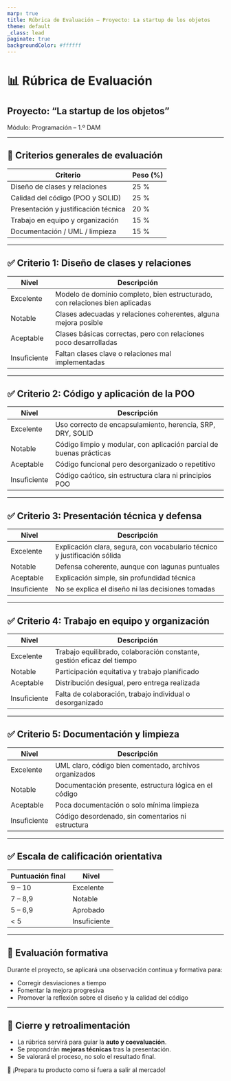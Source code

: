 ```yaml
---
marp: true
title: Rúbrica de Evaluación – Proyecto: La startup de los objetos
theme: default
_class: lead
paginate: true
backgroundColor: #ffffff
---
```


# 📊 Rúbrica de Evaluación  
## Proyecto: “La startup de los objetos”  
Módulo: Programación – 1.º DAM

---

## 📐 Criterios generales de evaluación

| Criterio                            | Peso (%) |
|------------------------------------|----------|
| Diseño de clases y relaciones      | 25 %     |
| Calidad del código (POO y SOLID)   | 25 %     |
| Presentación y justificación técnica | 20 %   |
| Trabajo en equipo y organización   | 15 %     |
| Documentación / UML / limpieza     | 15 %     |

---

## ✅ Criterio 1: Diseño de clases y relaciones

| Nivel           | Descripción                                                                 |
|-----------------|------------------------------------------------------------------------------|
| Excelente       | Modelo de dominio completo, bien estructurado, con relaciones bien aplicadas|
| Notable         | Clases adecuadas y relaciones coherentes, alguna mejora posible              |
| Aceptable       | Clases básicas correctas, pero con relaciones poco desarrolladas             |
| Insuficiente    | Faltan clases clave o relaciones mal implementadas                          |

---

## ✅ Criterio 2: Código y aplicación de la POO

| Nivel           | Descripción                                                                 |
|-----------------|------------------------------------------------------------------------------|
| Excelente       | Uso correcto de encapsulamiento, herencia, SRP, DRY, SOLID                  |
| Notable         | Código limpio y modular, con aplicación parcial de buenas prácticas         |
| Aceptable       | Código funcional pero desorganizado o repetitivo                            |
| Insuficiente    | Código caótico, sin estructura clara ni principios POO                      |

---

## ✅ Criterio 3: Presentación técnica y defensa

| Nivel           | Descripción                                                                 |
|-----------------|------------------------------------------------------------------------------|
| Excelente       | Explicación clara, segura, con vocabulario técnico y justificación sólida   |
| Notable         | Defensa coherente, aunque con lagunas puntuales                             |
| Aceptable       | Explicación simple, sin profundidad técnica                                  |
| Insuficiente    | No se explica el diseño ni las decisiones tomadas                           |

---

## ✅ Criterio 4: Trabajo en equipo y organización

| Nivel           | Descripción                                                                 |
|-----------------|------------------------------------------------------------------------------|
| Excelente       | Trabajo equilibrado, colaboración constante, gestión eficaz del tiempo      |
| Notable         | Participación equitativa y trabajo planificado                              |
| Aceptable       | Distribución desigual, pero entrega realizada                               |
| Insuficiente    | Falta de colaboración, trabajo individual o desorganizado                   |

---

## ✅ Criterio 5: Documentación y limpieza

| Nivel           | Descripción                                                                 |
|-----------------|------------------------------------------------------------------------------|
| Excelente       | UML claro, código bien comentado, archivos organizados                      |
| Notable         | Documentación presente, estructura lógica en el código                      |
| Aceptable       | Poca documentación o solo mínima limpieza                                   |
| Insuficiente    | Código desordenado, sin comentarios ni estructura                           |

---

## ✅ Escala de calificación orientativa

| Puntuación final | Nivel        |
|------------------|--------------|
| 9 – 10           | Excelente    |
| 7 – 8,9          | Notable      |
| 5 – 6,9          | Aprobado     |
| < 5              | Insuficiente |

---

## 🧠 Evaluación formativa

Durante el proyecto, se aplicará una observación continua y formativa para:

- Corregir desviaciones a tiempo
- Fomentar la mejora progresiva
- Promover la reflexión sobre el diseño y la calidad del código

---

## 🏁 Cierre y retroalimentación

- La rúbrica servirá para guiar la **auto y coevaluación**.  
- Se propondrán **mejoras técnicas** tras la presentación.  
- Se valorará el proceso, no solo el resultado final.

📣 ¡Prepara tu producto como si fuera a salir al mercado!
